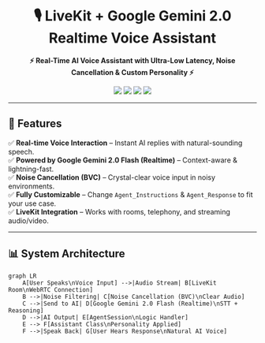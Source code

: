 <h1 align="center">🎙️ LiveKit + Google Gemini 2.0 Realtime Voice Assistant</h1>

<p align="center">
  <b>⚡ Real-Time AI Voice Assistant with Ultra-Low Latency, Noise Cancellation & Custom Personality ⚡</b>
</p>

<p align="center">
  <img src="https://img.shields.io/badge/Python-3.10%2B-blue?logo=python" />
  <img src="https://img.shields.io/badge/LiveKit-Agents-orange?logo=webrtc" />
  <img src="https://img.shields.io/badge/Google-Gemini_2.0-purple?logo=google" />
  <img src="https://img.shields.io/badge/License-MIT-green" />
</p>

---

## 📌 Features
✅ **Real-time Voice Interaction** – Instant AI replies with natural-sounding speech.  
✅ **Powered by Google Gemini 2.0 Flash (Realtime)** – Context-aware & lightning-fast.  
✅ **Noise Cancellation (BVC)** – Crystal-clear voice input in noisy environments.  
✅ **Fully Customizable** – Change `Agent_Instructions` & `Agent_Response` to fit your use case.  
✅ **LiveKit Integration** – Works with rooms, telephony, and streaming audio/video.  

---

## 📊 System Architecture

```mermaid
graph LR
    A[User Speaks\nVoice Input] -->|Audio Stream| B[LiveKit Room\nWebRTC Connection]
    B -->|Noise Filtering| C[Noise Cancellation (BVC)\nClear Audio]
    C -->|Send to AI| D[Google Gemini 2.0 Flash (Realtime)\nSTT + Reasoning]
    D -->|AI Output| E[AgentSession\nLogic Handler]
    E --> F[Assistant Class\nPersonality Applied]
    F -->|Speak Back| G[User Hears Response\nNatural AI Voice]

